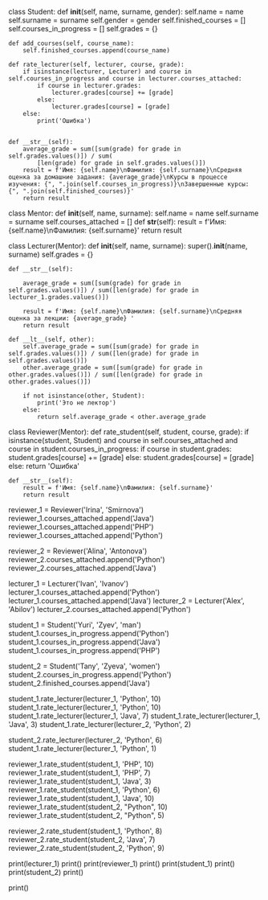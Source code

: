 class Student:
    def __init__(self, name, surname, gender):
        self.name = name
        self.surname = surname
        self.gender = gender
        self.finished_courses = []
        self.courses_in_progress = []
        self.grades = {}

    def add_courses(self, course_name):
        self.finished_courses.append(course_name)

    def rate_lecturer(self, lecturer, course, grade):
        if isinstance(lecturer, Lecturer) and course in self.courses_in_progress and course in lecturer.courses_attached:
            if course in lecturer.grades:
                lecturer.grades[course] += [grade]
            else:
                lecturer.grades[course] = [grade]
        else:
            print('Ошибка')


    def __str__(self):
        average_grade = sum([sum(grade) for grade in self.grades.values()]) / sum(
            [len(grade) for grade in self.grades.values()])
        result = f'Имя: {self.name}\nФамилия: {self.surname}\nСредняя оценка за домашние задания: {average_grade}\nКурсы в процессе изучения: {", ".join(self.courses_in_progress)}\nЗавершенные курсы: {", ".join(self.finished_courses)}'
        return result





class Mentor:
    def __init__(self, name, surname):
        self.name = name
        self.surname = surname
        self.courses_attached = []
    def __str__(self):
        result = f'Имя: {self.name}\nФамилия: {self.surname}'
        return result

class Lecturer(Mentor):
    def __init__(self, name, surname):
        super().__init__(name, surname)
        self.grades = {}


    def __str__(self):

        average_grade = sum([sum(grade) for grade in self.grades.values()]) / sum([len(grade) for grade in lecturer_1.grades.values()])

        result = f'Имя: {self.name}\nФамилия: {self.surname}\nСредняя оценка за лекции: {average_grade} '
        return result

    def __lt__(self, other):
        self.average_grade = sum([sum(grade) for grade in self.grades.values()]) / sum([len(grade) for grade in self.grades.values()])
        other.average_grade = sum([sum(grade) for grade in other.grades.values()]) / sum([len(grade) for grade in other.grades.values()])

        if not isinstance(other, Student):
            print('Это не лектор')
        else:
            return self.average_grade < other.average_grade





class Reviewer(Mentor):
    def rate_student(self, student, course, grade):
        if isinstance(student, Student) and course in self.courses_attached and course in student.courses_in_progress:
            if course in student.grades:
                student.grades[course] += [grade]
            else:
                student.grades[course] = [grade]
        else:
            return 'Ошибка'

    def __str__(self):
        result = f'Имя: {self.name}\nФамилия: {self.surname}'
        return result






reviewer_1 = Reviewer('Irina', 'Smirnova')
reviewer_1.courses_attached.append('Java')
reviewer_1.courses_attached.append('PHP')
reviewer_1.courses_attached.append('Python')

reviewer_2 = Reviewer('Alina', 'Antonova')
reviewer_2.courses_attached.append('Python')
reviewer_2.courses_attached.append('Java')

lecturer_1 = Lecturer('Ivan', 'Ivanov')
lecturer_1.courses_attached.append('Python')
lecturer_1.courses_attached.append('Java')
lecturer_2 = Lecturer('Alex', 'Abilov')
lecturer_2.courses_attached.append('Python')

student_1 = Student('Yuri', 'Zyev', 'man')
student_1.courses_in_progress.append('Python')
student_1.courses_in_progress.append('Java')
student_1.courses_in_progress.append('PHP')

student_2 = Student('Tany', 'Zyeva', 'women')
student_2.courses_in_progress.append('Python')
student_2.finished_courses.append('Java')

student_1.rate_lecturer(lecturer_1, 'Python', 10)
student_1.rate_lecturer(lecturer_1, 'Python', 10)
student_1.rate_lecturer(lecturer_1, 'Java', 7)
student_1.rate_lecturer(lecturer_1, 'Java', 3)
student_1.rate_lecturer(lecturer_2, 'Python', 2)


student_2.rate_lecturer(lecturer_2, 'Python', 6)
student_1.rate_lecturer(lecturer_1, 'Python', 1)

reviewer_1.rate_student(student_1, 'PHP', 10)
reviewer_1.rate_student(student_1, 'PHP', 7)
reviewer_1.rate_student(student_1, 'Java', 3)
reviewer_1.rate_student(student_1, 'Python', 6)
reviewer_1.rate_student(student_1, 'Java', 10)
reviewer_1.rate_student(student_2, "Python", 10)
reviewer_1.rate_student(student_2, "Python", 5)

reviewer_2.rate_student(student_1, 'Python', 8)
reviewer_2.rate_student(student_2, 'Java', 7)
reviewer_2.rate_student(student_2, 'Python', 9)


print(lecturer_1)
print()
print(reviewer_1)
print()
print(student_1)
print()
print(student_2)
print()


print()